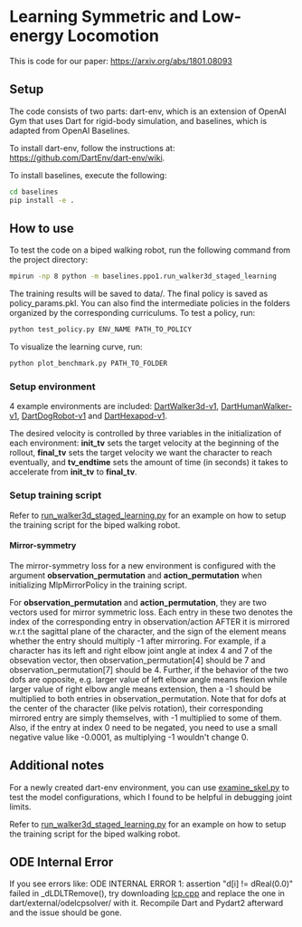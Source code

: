 # Learning Symmetric and Low-energy Locomotion

This is code for our paper: https://arxiv.org/abs/1801.08093

## Setup

The code consists of two parts: dart-env, which is an extension of OpenAI Gym that uses Dart for rigid-body simulation, and baselines, which is adapted from OpenAI Baselines.

To install dart-env, follow the instructions at: https://github.com/DartEnv/dart-env/wiki.

To install baselines, execute the following:

```bash
cd baselines
pip install -e .
```


## How to use

To test the code on a biped walking robot, run the following command from the project directory:

```bash
mpirun -np 8 python -m baselines.ppo1.run_walker3d_staged_learning
```

The training results will be saved to data/. The final policy is saved as policy_params.pkl. You can also find the intermediate policies in the folders organized by the corresponding curriculums. To test a policy, run:

```bash
python test_policy.py ENV_NAME PATH_TO_POLICY
```

To visualize the learning curve, run:

```bash
python plot_benchmark.py PATH_TO_FOLDER
```



### Setup environment

4 example environments are included: [DartWalker3d-v1](dart-env/gym/envs/dart/walker3d.py), [DartHumanWalker-v1](dart-env/gym/envs/dart/human_walker.py), [DartDogRobot-v1](dart-env/gym/envs/dart/dog_robot.py) and [DartHexapod-v1](dart-env/gym/envs/dart/hexapod.py).

The desired velocity is controlled by three variables in the initialization of each environment: **init_tv** sets the target velocity at the beginning of the rollout, **final_tv** sets the target velocity we want the character to reach eventually, and **tv_endtime** sets the amount of time (in seconds) it takes to accelerate from **init_tv** to **final_tv**.

### Setup training script

Refer to [run_walker3d_staged_learning.py](baselines/baselines/ppo1/run_walker3d_staged_learning.py) for an example on how to setup the training script for the biped walking robot.

#### Mirror-symmetry 

The mirror-symmetry loss for a new environment is configured with the argument **observation_permutation** and **action_permutation** when initializing MlpMirrorPolicy in the training script.

For **observation_permutation** and **action_permutation**, they are two vectors used for mirror symmetric loss. Each entry in these two denotes the index of the corresponding entry in observation/action AFTER it is mirrored w.r.t the sagittal plane of the character, and the sign of the element means whether the entry should multiply -1 after mirroring. For example, if a character has its left and right elbow joint angle at index 4 and 7 of the obsevation vector, then observation_permutation[4] should be 7 and observation_permutation[7] should be 4. Further, if the behavior of the two dofs are opposite, e.g. larger value of left elbow angle means flexion while larger value of right elbow angle means extension, then a -1 should be multiplied to both entries in observation_permutation. Note that for dofs at the center of the character (like pelvis rotation), their corresponding mirrored entry are simply themselves, with -1 multiplied to some of them. Also, if the entry at index 0 need to be negated, you need to use a small negative value like -0.0001, as multiplying -1 wouldn't change 0.

## Additional notes

For a newly created dart-env environment, you can use [examine_skel.py](baselines/examine_skel.py) to test the model configurations, which I found to be helpful in debugging joint limits.

Refer to [run_walker3d_staged_learning.py](baselines/baselines/ppo1/run_walker3d_staged_learning.py) for an example on how to setup the training script for the biped walking robot.


## ODE Internal Error
If you see errors like: ODE INTERNAL ERROR 1: assertion "d[i] != dReal(0.0)" failed in _dLDLTRemove(), try downloading [lcp.cpp](https://drive.google.com/file/d/1MCho3QBtyPhSoKNV77VFOvCqsMJPk3NF/view) and replace the one in dart/external/odelcpsolver/ with it. Recompile Dart and Pydart2 afterward and the issue should be gone.


